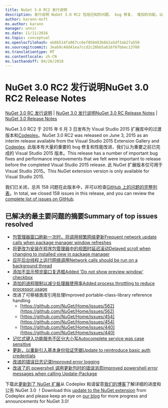 ```yaml
---
title: NuGet 3.0 RC2 发行说明
description: 发行说明 NuGet 3.0 RC2 包括已知的问题、 bug 修复、 增加的功能，以及 DCRs。
author: karann-msft
ms.author: karann
manager: unnir
ms.date: 11/11/2016
ms.topic: conceptual
ms.openlocfilehash: eb8b514fa967cc6ef850483b6b2a5df3ab27a550
ms.sourcegitcommit: 3eab9c4dd41ea7ccd2c28bb5ab16f6fbbec13708
ms.translationtype: MT
ms.contentlocale: zh-CN
ms.lasthandoff: 04/26/2018
---
```

# <a name="nuget-30-rc2-release-notes"></a><span data-ttu-id="58ec9-103">NuGet 3.0 RC2 发行说明</span><span class="sxs-lookup"><span data-stu-id="58ec9-103">NuGet 3.0 RC2 Release Notes</span></span>

<span data-ttu-id="58ec9-104">[NuGet 3.0 RC 发行说明](../release-notes/nuget-3.0-RC.md) | [NuGet 3.0 发行说明](../release-notes/nuget-3.0.0.md)</span><span class="sxs-lookup"><span data-stu-id="58ec9-104">[NuGet 3.0 RC Release Notes](../release-notes/nuget-3.0-RC.md) | [NuGet 3.0 Release Notes](../release-notes/nuget-3.0.0.md)</span></span>

<span data-ttu-id="58ec9-105">NuGet 3.0 RC2 于 2015 年 6 月 3 日发布为 Visual Studio 2015 扩展库中的过渡版本和[Codeplex](https://nuget.codeplex.com/releases/view/615507)。</span><span class="sxs-lookup"><span data-stu-id="58ec9-105">NuGet 3.0 RC2 was released on June 3, 2015 as an interim release available from the Visual Studio 2015 Extension Gallery and [Codeplex](https://nuget.codeplex.com/releases/view/615507).</span></span> <span data-ttu-id="58ec9-106">此版本有大量的重要的 bug 修复和性能改进，我们认为重要之前已完成的 Visual Studio 2015 版本。</span><span class="sxs-lookup"><span data-stu-id="58ec9-106">This release has a number of important bug fixes and performance improvements that we felt were important to release before the completed Visual Studio 2015 release.</span></span> <span data-ttu-id="58ec9-107">此 NuGet 扩展版本仅可用于 Visual Studio 2015。</span><span class="sxs-lookup"><span data-stu-id="58ec9-107">This NuGet extension version is only available for Visual Studio 2015.</span></span>

<span data-ttu-id="58ec9-108">我们已关闭，总共 158 问题在此版本中，并可以检查[GitHub 上的问题的完整列表](https://github.com/NuGet/Home/issues?utf8=%E2%9C%93&q=is%3Aclosed+milestone%3A3.0.0-RTM+sort%3Aupdated-asc+updated%3A%3C%3D2015-06-01)。</span><span class="sxs-lookup"><span data-stu-id="58ec9-108">In total, we closed 158 issues in this release, and you can review the [complete list of issues on GitHub](https://github.com/NuGet/Home/issues?utf8=%E2%9C%93&q=is%3Aclosed+milestone%3A3.0.0-RTM+sort%3Aupdated-asc+updated%3A%3C%3D2015-06-01).</span></span>

## <a name="summary-of-top-issues-resolved"></a><span data-ttu-id="58ec9-109">已解决的最主要问题的摘要</span><span class="sxs-lookup"><span data-stu-id="58ec9-109">Summary of top issues resolved</span></span>

* [<span data-ttu-id="58ec9-110">包管理器窗口刷新一次时，将调用频繁网络更新</span><span class="sxs-lookup"><span data-stu-id="58ec9-110">Frequent network update calls when package manager window refreshes</span></span>](https://github.com/NuGet/Home/issues/515)
* [<span data-ttu-id="58ec9-111">将更改为安装在程序包管理器中的视图时延迟滚动</span><span class="sxs-lookup"><span data-stu-id="58ec9-111">Delayed scroll when changing to installed view in package manager</span></span>](https://github.com/NuGet/Home/issues/519)
* [<span data-ttu-id="58ec9-112">应在后台线程上运行网络调用</span><span class="sxs-lookup"><span data-stu-id="58ec9-112">Network calls should be run on a background thread</span></span>](https://github.com/NuGet/Home/issues/516)
* [<span data-ttu-id="58ec9-113">添加不显示预览窗口复选框</span><span class="sxs-lookup"><span data-stu-id="58ec9-113">Added 'Do not show preview window' checkbox</span></span>](https://github.com/NuGet/Home/issues/566)
* [<span data-ttu-id="58ec9-114">添加的进程限制以减少处理器使用率</span><span class="sxs-lookup"><span data-stu-id="58ec9-114">Added process throttling to reduce processor usage</span></span>](https://github.com/NuGet/Home/issues/356)
* <span data-ttu-id="58ec9-115">改进了可移植类库引用处理</span><span class="sxs-lookup"><span data-stu-id="58ec9-115">Improved portable-class-library reference handling</span></span>
    * [https://github.com/NuGet/Home/issues/562](https://github.com/NuGet/Home/issues/562)
    * [https://github.com/NuGet/Home/issues/454](https://github.com/NuGet/Home/issues/454)
    * [https://github.com/NuGet/Home/issues/440](https://github.com/NuGet/Home/issues/440)
* [<span data-ttu-id="58ec9-116">记忆式键入功能服务不区分大小写</span><span class="sxs-lookup"><span data-stu-id="58ec9-116">Autocomplete service was case sensitive</span></span>](https://github.com/NuGet/Home/issues/198)
* [<span data-ttu-id="58ec9-117">更新，以重新引入基本身份验证凭据</span><span class="sxs-lookup"><span data-stu-id="58ec9-117">Update to reintroduce basic auth credentials</span></span>](https://github.com/NuGet/Home/issues/456)
* [<span data-ttu-id="58ec9-118">改进的错误日志记录</span><span class="sxs-lookup"><span data-stu-id="58ec9-118">Improved error logging</span></span>](https://github.com/NuGet/Home/issues/407)
* [<span data-ttu-id="58ec9-119">改进了的 powershell 调用更新包时的错误消息</span><span class="sxs-lookup"><span data-stu-id="58ec9-119">Improved powershell error messages when calling Update-Package</span></span>](https://github.com/NuGet/Home/issues/5)

<span data-ttu-id="58ec9-120">下载此[更新到了 NuGet 扩展](https://nuget.codeplex.com/releases/view/615507)从 Codeplex 和请留意[我们的博客](http://blog.nuget.org)了解详细的进度和公告 NuGet 3.0 ！</span><span class="sxs-lookup"><span data-stu-id="58ec9-120">Download this [update to the NuGet extension](https://nuget.codeplex.com/releases/view/615507) from Codeplex and please keep an eye on [our blog](http://blog.nuget.org) for more progress and announcements for NuGet 3.0!</span></span>